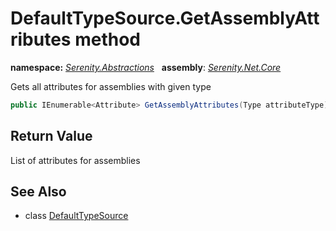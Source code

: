 # DefaultTypeSource.GetAssemblyAttributes method
**namespace:** *[Serenity.Abstractions](../../README.md#serenity.abstractions-namespace)*   **assembly**: *[Serenity.Net.Core](../../README.md)*

Gets all attributes for assemblies with given type

```csharp
public IEnumerable<Attribute> GetAssemblyAttributes(Type attributeType)
```

## Return Value

List of attributes for assemblies

## See Also

* class [DefaultTypeSource](../DefaultTypeSource.md)